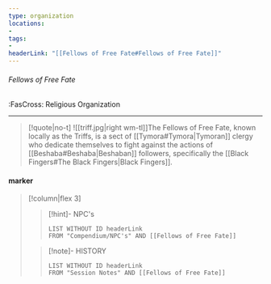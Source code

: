 ```yaml
---
type: organization
locations:
-
tags:
- 
headerLink: "[[Fellows of Free Fate#Fellows of Free Fate]]"
---
```


###### Fellows of Free Fate
<span class="sub2">:FasCross: Religious Organization</span>
___

> [!quote|no-t]
>![[triff.jpg|right wm-tl]]The Fellows of Free Fate, known locally as the Triffs, is a sect of [[Tymora#Tymora|Tymoran]] clergy who dedicate themselves to fight against the actions of [[Beshaba#Beshaba|Beshaban]] followers, specifically the [[Black Fingers#The Black Fingers|Black Fingers]].

#### marker
> [!column|flex 3]
>>[!hint]- NPC's
>>```dataview
>>LIST WITHOUT ID headerLink
>>FROM "Compendium/NPC's" AND [[Fellows of Free Fate]]
>
>>[!note]- HISTORY
>>```dataview
>>LIST WITHOUT ID headerLink
>>FROM "Session Notes" AND [[Fellows of Free Fate]]